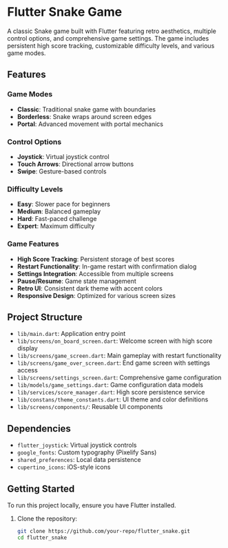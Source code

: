 # Flutter Snake Game

A classic Snake game built with Flutter featuring retro aesthetics, multiple control options, and comprehensive game settings. The game includes persistent high score tracking, customizable difficulty levels, and various game modes.

## Features

### Game Modes
- **Classic**: Traditional snake game with boundaries
- **Borderless**: Snake wraps around screen edges
- **Portal**: Advanced movement with portal mechanics

### Control Options
- **Joystick**: Virtual joystick control
- **Touch Arrows**: Directional arrow buttons
- **Swipe**: Gesture-based controls

### Difficulty Levels
- **Easy**: Slower pace for beginners
- **Medium**: Balanced gameplay
- **Hard**: Fast-paced challenge
- **Expert**: Maximum difficulty

### Game Features
- **High Score Tracking**: Persistent storage of best scores
- **Restart Functionality**: In-game restart with confirmation dialog
- **Settings Integration**: Accessible from multiple screens
- **Pause/Resume**: Game state management
- **Retro UI**: Consistent dark theme with accent colors
- **Responsive Design**: Optimized for various screen sizes

## Project Structure

- `lib/main.dart`: Application entry point
- `lib/screens/on_board_screen.dart`: Welcome screen with high score display
- `lib/screens/game_screen.dart`: Main gameplay with restart functionality
- `lib/screens/game_over_screen.dart`: End game screen with settings access
- `lib/screens/settings_screen.dart`: Comprehensive game configuration
- `lib/models/game_settings.dart`: Game configuration data models
- `lib/services/score_manager.dart`: High score persistence service
- `lib/constans/theme_constants.dart`: UI theme and color definitions
- `lib/screens/components/`: Reusable UI components

## Dependencies

- `flutter_joystick`: Virtual joystick controls
- `google_fonts`: Custom typography (Pixelify Sans)
- `shared_preferences`: Local data persistence
- `cupertino_icons`: iOS-style icons

## Getting Started

To run this project locally, ensure you have Flutter installed.

1. Clone the repository:
   ```bash
   git clone https://github.com/your-repo/flutter_snake.git
   cd flutter_snake